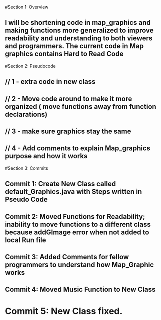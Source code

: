 #Section 1: Overview

## I will be shortening code in map_graphics and making functions more generalized to improve readability and understanding to both viewers and programmers. The current code in Map graphics contains Hard to Read Code

#Section 2: Pseudocode
## // 1 - extra code in new class
## // 2 - Move code around to make it more organized ( move functions away from function declarations)
## // 3 - make sure graphics stay the same
## // 4 - Add comments to explain Map_graphics purpose and how it works

#Section 3: Commits
## Commit 1: Create New Class called default_Graphics.java with Steps written in Pseudo Code
## Commit 2: Moved Functions for Readability; inability to move functions to a different class because addGImage error when not added to local Run file
## Commit 3: Added Comments for fellow programmers to understand how Map_Graphic works
## Commit 4: Moved Music Function to New Class
# Commit 5: New Class fixed.

